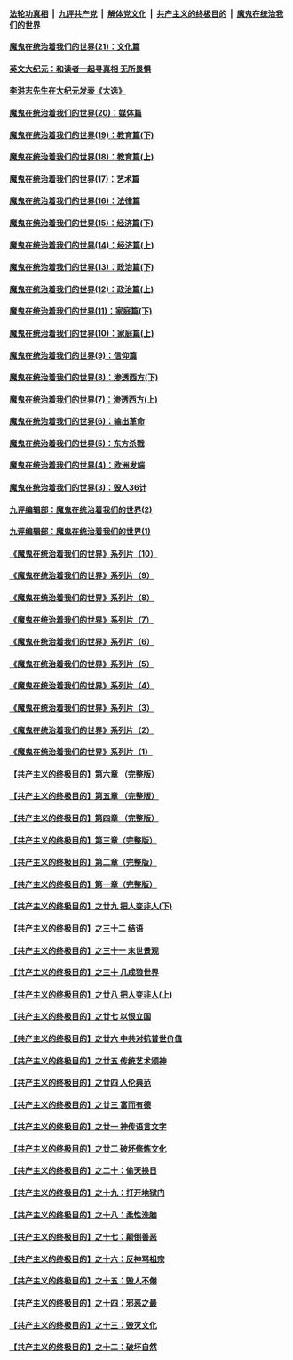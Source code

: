 

####  [法轮功真相](../../../../basic/blob/master/README.md?t=12181503) &nbsp;|&nbsp; [九评共产党](../../../../9ping.md/blob/master/README.md?t=12181503) &nbsp;|&nbsp; [解体党文化](../../../../jtdwh.md/blob/master/README.md?t=12181503)  &nbsp;|&nbsp; [共产主义的终极目的](../../../../gczydzjmd.md/blob/master/README.md?t=12181503) &nbsp;|&nbsp; [魔鬼在统治我们的世界](../../../../mgztzwmdsj.md/blob/master/README.md?t=12181503) 

#### [魔鬼在统治着我们的世界(21)：文化篇](../pages/nsc422/n10597706.md?t=12181503) 

#### [英文大纪元：和读者一起寻真相 无所畏惧](../pages/nsc422/n12542027.md?t=12181503) 

#### [李洪志先生在大纪元发表《大选》](../pages/nsc422/n12534746.md?t=12181503) 

#### [魔鬼在统治着我们的世界(20)：媒体篇](../pages/nsc422/n10586579.md?t=12181503) 

#### [魔鬼在统治着我们的世界(19)：教育篇(下)](../pages/nsc422/n10564808.md?t=12181503) 

#### [魔鬼在统治着我们的世界(18)：教育篇(上)](../pages/nsc422/n10526970.md?t=12181503) 

#### [魔鬼在统治着我们的世界(17)：艺术篇](../pages/nsc422/n10499093.md?t=12181503) 

#### [魔鬼在统治着我们的世界(16)：法律篇](../pages/nsc422/n10485969.md?t=12181503) 

#### [魔鬼在统治着我们的世界(15)：经济篇(下)](../pages/nsc422/n10469975.md?t=12181503) 

#### [魔鬼在统治着我们的世界(14)：经济篇(上)](../pages/nsc422/n10457370.md?t=12181503) 

#### [魔鬼在统治着我们的世界(13)：政治篇(下)](../pages/nsc422/n10448270.md?t=12181503) 

#### [魔鬼在统治着我们的世界(12)：政治篇(上)](../pages/nsc422/n10444576.md?t=12181503) 

#### [魔鬼在统治着我们的世界(11)：家庭篇(下)](../pages/nsc422/n10440961.md?t=12181503) 

#### [魔鬼在统治着我们的世界(10)：家庭篇(上)](../pages/nsc422/n10435448.md?t=12181503) 

#### [魔鬼在统治着我们的世界(9)：信仰篇](../pages/nsc422/n10432159.md?t=12181503) 

#### [魔鬼在统治着我们的世界(8)：渗透西方(下)](../pages/nsc422/n10429603.md?t=12181503) 

#### [魔鬼在统治着我们的世界(7)：渗透西方(上)](../pages/nsc422/n10426013.md?t=12181503) 

#### [魔鬼在统治着我们的世界(6)：输出革命](../pages/nsc422/n10421536.md?t=12181503) 

#### [魔鬼在统治着我们的世界(5)：东方杀戮](../pages/nsc422/n10417707.md?t=12181503) 

#### [魔鬼在统治着我们的世界(4)：欧洲发端](../pages/nsc422/n10414890.md?t=12181503) 

#### [魔鬼在统治着我们的世界(3)：毁人36计](../pages/nsc422/n10411583.md?t=12181503) 

#### [九评编辑部：魔鬼在统治着我们的世界(2)](../pages/nsc422/n10410036.md?t=12181503) 

#### [九评编辑部：魔鬼在统治着我们的世界(1)](../pages/nsc422/n10406825.md?t=12181503) 

#### [《魔鬼在统治着我们的世界》系列片（10）](../pages/nsc422/n12292670.md?t=12181503) 

#### [《魔鬼在统治着我们的世界》系列片（9）](../pages/nsc422/n12290859.md?t=12181503) 

#### [《魔鬼在统治着我们的世界》系列片（8）](../pages/nsc422/n12287445.md?t=12181503) 

#### [《魔鬼在统治着我们的世界》系列片（7）](../pages/nsc422/n12283425.md?t=12181503) 

#### [《魔鬼在统治着我们的世界》系列片（6）](../pages/nsc422/n12282314.md?t=12181503) 

#### [《魔鬼在统治着我们的世界》系列片（5）](../pages/nsc422/n12281419.md?t=12181503) 

#### [《魔鬼在统治着我们的世界》系列片（4）](../pages/nsc422/n12274024.md?t=12181503) 

#### [《魔鬼在统治着我们的世界》系列片（3）](../pages/nsc422/n12271322.md?t=12181503) 

#### [《魔鬼在统治着我们的世界》系列片（2）](../pages/nsc422/n12269049.md?t=12181503) 

#### [《魔鬼在统治着我们的世界》系列片（1）](../pages/nsc422/n12267575.md?t=12181503) 

#### [【共产主义的终极目的】第六章 （完整版）](../pages/nsc422/n11428913.md?t=12181503) 

#### [【共产主义的终极目的】第五章 （完整版）](../pages/nsc422/n11428912.md?t=12181503) 

#### [【共产主义的终极目的】第四章 （完整版）](../pages/nsc422/n11428907.md?t=12181503) 

#### [【共产主义的终极目的】第三章（完整版）](../pages/nsc422/n11428848.md?t=12181503) 

#### [【共产主义的终极目的】第二章（完整版）](../pages/nsc422/n11428831.md?t=12181503) 

#### [【共产主义的终极目的】第一章（完整版）](../pages/nsc422/n11417651.md?t=12181503) 

#### [【共产主义的终极目的】之廿九 把人变非人(下)](../pages/nsc422/n11344140.md?t=12181503) 

#### [【共产主义的终极目的】之三十二 结语](../pages/nsc422/n11360535.md?t=12181503) 

#### [【共产主义的终极目的】之三十一 末世景观](../pages/nsc422/n11351129.md?t=12181503) 

#### [【共产主义的终极目的】之三十 几成狼世界](../pages/nsc422/n11348280.md?t=12181503) 

#### [【共产主义的终极目的】之廿八 把人变非人(上)](../pages/nsc422/n11340492.md?t=12181503) 

#### [【共产主义的终极目的】之廿七 以恨立国](../pages/nsc422/n11336944.md?t=12181503) 

#### [【共产主义的终极目的】之廿六 中共对抗普世价值](../pages/nsc422/n11324785.md?t=12181503) 

#### [【共产主义的终极目的】之廿五 传统艺术颂神](../pages/nsc422/n11296396.md?t=12181503) 

#### [【共产主义的终极目的】之廿四 人伦典范](../pages/nsc422/n11296397.md?t=12181503) 

#### [【共产主义的终极目的】之廿三 富而有德](../pages/nsc422/n11283598.md?t=12181503) 

#### [【共产主义的终极目的】之廿一 神传语言文字](../pages/nsc422/n11263265.md?t=12181503) 

#### [【共产主义的终极目的】之廿二 破坏修炼文化](../pages/nsc422/n11245728.md?t=12181503) 

#### [【共产主义的终极目的】之二十：偷天换日](../pages/nsc422/n11238846.md?t=12181503) 

#### [【共产主义的终极目的】之十九：打开地狱门](../pages/nsc422/n11206376.md?t=12181503) 

#### [【共产主义的终极目的】之十八：柔性洗脑](../pages/nsc422/n11199994.md?t=12181503) 

#### [【共产主义的终极目的】之十七：颠倒善恶](../pages/nsc422/n11179782.md?t=12181503) 

#### [【共产主义的终极目的】之十六：反神骂祖宗](../pages/nsc422/n11166798.md?t=12181503) 

#### [【共产主义的终极目的】之十五：毁人不倦](../pages/nsc422/n11166792.md?t=12181503) 

#### [【共产主义的终极目的】之十四：邪恶之最](../pages/nsc422/n11150249.md?t=12181503) 

#### [【共产主义的终极目的】之十三：毁灭文化](../pages/nsc422/n11135227.md?t=12181503) 

#### [【共产主义的终极目的】之十二：破坏自然](../pages/nsc422/n11135214.md?t=12181503) 

